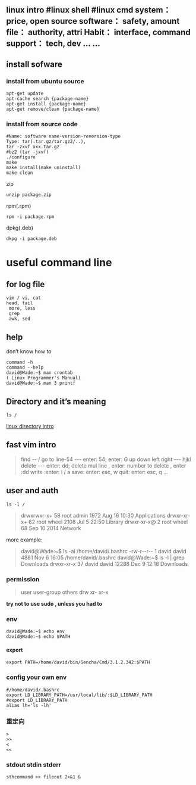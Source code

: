 linux intro
  #linux shell
  #linux cmd
system： price, open source software： safety, amount file： authority, attri Habit： interface, command support： tech, dev ... ...
------------------------------------------------------------------------

## install sofware ##
### install from ubuntu source ###
    apt-get update
    apt-cache search {package-name}
    apt-get install {package-name}
    apt-get remove/clean {package-name}

### install from source code ###

    #Name: software name-version-reversion-type
    Type: tar(.tar.gz/tar.gz2/..),
    tar -zxvf xxx.tar.gz 
    #bz2 (tar -jxvf) 
    ./configure
    make
    make install(make uninstall)
    make clean


 zip

    unzip package.zip

rpm(.rpm)

    rpm -i package.rpm

dpkg(.deb)

    dkpg -i package.deb

# useful command line #

## for log file ##

    vim / vi, cat
    head, tail
     more, less
     grep
     awk, sed

## help ##
don’t know how to

    command -h 
    command --help
    david@Wade:~$ man crontab
    ( Linux Programmer's Manual)
    david@Wade:~$ man 3 printf 

## Directory and it’s meaning ##

    ls /

[linux directory intro][1]


## fast vim intro ##

> find -- /
go to line-54   --- enter: 54; enter: G
up down left right --- hjkl
delete --- enter: dd; delete mul line , enter: number to delete , enter :dd
write :enter: i / a
save: enter: esc, w
quit: enter: esc, q
...

## user and auth ##

    ls -l /

> drwxrwxr-x+ 58 root     admin  1972 Aug 16 10:30 Applications
drwxr-xr-x+ 62 root     wheel  2108 Jul  5 22:50 Library
drwxr-xr-x@  2 root     wheel    68 Sep 10  2014 Network

more example:

> david@Wade:~$ ls -al /home/david/.bashrc 
-rw-r--r-- 1 david david 4881 Nov  6 16:05 /home/david/.bashrc
david@Wade:~$ ls -l | grep Downloads
drwxr-xr-x 37 david david  12288 Dec  9 12:18 Downloads


### permission ###

> user  user-group  others
drw   xr-  xr-x



**try not to use sudo , unless you had to**

### env ###

    david@Wade:~$ echo env
    david@Wade:~$ echo $PATH
#### export ####

    export PATH=/home/david/bin/Sencha/Cmd/3.1.2.342:$PATH

### config your own env ###

    #/home/david/.bashrc
    export LD_LIBRARY_PATH=/usr/local/lib/:$LD_LIBRARY_PATH
    #export LD_LIBRARY_PATH
    alias lh='ls -lh'

### 重定向 ###

    > 
    >>
    <
    <<

### stdout stdin stderr ###

    sthcommand >> fileout 2>&1 &




  [1]: http://www.cnblogs.com/no7dw/archive/2013/02/18/2915840.html


